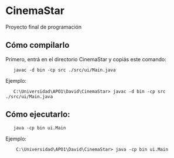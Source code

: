 # CinemaStar
 Proyecto final de programación

 ## Cómo compilarlo
 Primero, entrá en el directorio CinemaStar y copiás este comando:
 ``` 
    javac -d bin -cp src ./src/ui/Main.java
 ``` 
 Ejemplo:
 ``` 
    C:\Universidad\APO1\David\CinemaStar> javac -d bin -cp src ./src/ui/Main.java
 ``` 
 ## Cómo ejecutarlo:
``` 
   java -cp bin ui.Main
``` 
Ejemplo:
``` 
    C:\Universidad\APO1\David\CinemaStar> java -cp bin ui.Main
``` 